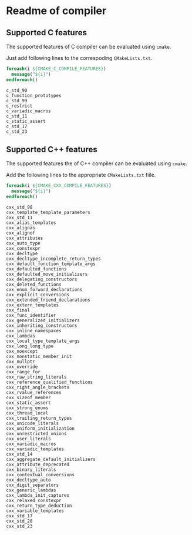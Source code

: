 # Readme of compiler

## Supported C features

The supported features of C compiler can be evaluated using `cmake`.

Just add following lines to the correspoding `CMakeLists.txt`.

```cmake
foreach(i ${CMAKE_C_COMPILE_FEATURES})
  message("${i}")
endforeach()
```

```shell
c_std_90
c_function_prototypes
c_std_99
c_restrict
c_variadic_macros
c_std_11
c_static_assert
c_std_17
c_std_23
```

## Supported C++ features

The supported features the of C++ compiler can be evaluated using `cmake`.

Add the following lines to the appropriate `CMakeLists.txt` fiile.

```cmake
foreach(i ${CMAKE_CXX_COMPILE_FEATURES})
  message("${i}")
endforeach()
```

```shell
cxx_std_98
cxx_template_template_parameters
cxx_std_11
cxx_alias_templates
cxx_alignas
cxx_alignof
cxx_attributes
cxx_auto_type
cxx_constexpr
cxx_decltype
cxx_decltype_incomplete_return_types
cxx_default_function_template_args
cxx_defaulted_functions
cxx_defaulted_move_initializers
cxx_delegating_constructors
cxx_deleted_functions
cxx_enum_forward_declarations
cxx_explicit_conversions
cxx_extended_friend_declarations
cxx_extern_templates
cxx_final
cxx_func_identifier
cxx_generalized_initializers
cxx_inheriting_constructors
cxx_inline_namespaces
cxx_lambdas
cxx_local_type_template_args
cxx_long_long_type
cxx_noexcept
cxx_nonstatic_member_init
cxx_nullptr
cxx_override
cxx_range_for
cxx_raw_string_literals
cxx_reference_qualified_functions
cxx_right_angle_brackets
cxx_rvalue_references
cxx_sizeof_member
cxx_static_assert
cxx_strong_enums
cxx_thread_local
cxx_trailing_return_types
cxx_unicode_literals
cxx_uniform_initialization
cxx_unrestricted_unions
cxx_user_literals
cxx_variadic_macros
cxx_variadic_templates
cxx_std_14
cxx_aggregate_default_initializers
cxx_attribute_deprecated
cxx_binary_literals
cxx_contextual_conversions
cxx_decltype_auto
cxx_digit_separators
cxx_generic_lambdas
cxx_lambda_init_captures
cxx_relaxed_constexpr
cxx_return_type_deduction
cxx_variable_templates
cxx_std_17
cxx_std_20
cxx_std_23
```
